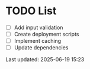 # TODO List

- [ ] Add input validation
- [ ] Create deployment scripts
- [ ] Implement caching
- [ ] Update dependencies

Last updated: 2025-06-19 15:23
